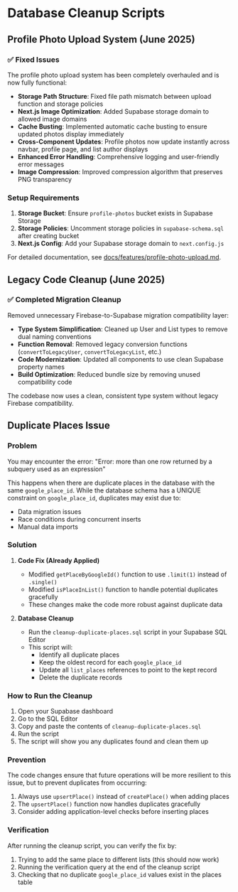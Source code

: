 # Database Cleanup Scripts

## Profile Photo Upload System (June 2025)

### ✅ Fixed Issues
The profile photo upload system has been completely overhauled and is now fully functional:

- **Storage Path Structure**: Fixed file path mismatch between upload function and storage policies
- **Next.js Image Optimization**: Added Supabase storage domain to allowed image domains  
- **Cache Busting**: Implemented automatic cache busting to ensure updated photos display immediately
- **Cross-Component Updates**: Profile photos now update instantly across navbar, profile page, and list author displays
- **Enhanced Error Handling**: Comprehensive logging and user-friendly error messages
- **Image Compression**: Improved compression algorithm that preserves PNG transparency

### Setup Requirements
1. **Storage Bucket**: Ensure `profile-photos` bucket exists in Supabase Storage
2. **Storage Policies**: Uncomment storage policies in `supabase-schema.sql` after creating bucket
3. **Next.js Config**: Add your Supabase storage domain to `next.config.js`

For detailed documentation, see [docs/features/profile-photo-upload.md](../docs/features/profile-photo-upload.md).

## Legacy Code Cleanup (June 2025)

### ✅ Completed Migration Cleanup
Removed unnecessary Firebase-to-Supabase migration compatibility layer:

- **Type System Simplification**: Cleaned up User and List types to remove dual naming conventions
- **Function Removal**: Removed legacy conversion functions (`convertToLegacyUser`, `convertToLegacyList`, etc.)
- **Code Modernization**: Updated all components to use clean Supabase property names
- **Build Optimization**: Reduced bundle size by removing unused compatibility code

The codebase now uses a clean, consistent type system without legacy Firebase compatibility.

## Duplicate Places Issue

### Problem
You may encounter the error: "Error: more than one row returned by a subquery used as an expression"

This happens when there are duplicate places in the database with the same `google_place_id`. While the database schema has a UNIQUE constraint on `google_place_id`, duplicates may exist due to:
- Data migration issues
- Race conditions during concurrent inserts
- Manual data imports

### Solution

1. **Code Fix (Already Applied)**
   - Modified `getPlaceByGoogleId()` function to use `.limit(1)` instead of `.single()`
   - Modified `isPlaceInList()` function to handle potential duplicates gracefully
   - These changes make the code more robust against duplicate data

2. **Database Cleanup**
   - Run the `cleanup-duplicate-places.sql` script in your Supabase SQL Editor
   - This script will:
     - Identify all duplicate places
     - Keep the oldest record for each `google_place_id`
     - Update all `list_places` references to point to the kept record
     - Delete the duplicate records

### How to Run the Cleanup

1. Open your Supabase dashboard
2. Go to the SQL Editor
3. Copy and paste the contents of `cleanup-duplicate-places.sql`
4. Run the script
5. The script will show you any duplicates found and clean them up

### Prevention

The code changes ensure that future operations will be more resilient to this issue, but to prevent duplicates from occurring:

1. Always use `upsertPlace()` instead of `createPlace()` when adding places
2. The `upsertPlace()` function now handles duplicates gracefully
3. Consider adding application-level checks before inserting places

### Verification

After running the cleanup script, you can verify the fix by:
1. Trying to add the same place to different lists (this should now work)
2. Running the verification query at the end of the cleanup script
3. Checking that no duplicate `google_place_id` values exist in the places table 